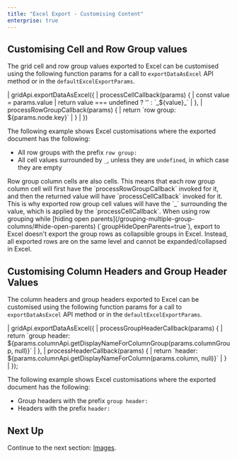 ```yaml
---
title: "Excel Export - Customising Content"
enterprise: true
---
```


## Customising Cell and Row Group values

The grid cell and row group values exported to Excel can be customised using the following function params for a call to `exportDataAsExcel` API method or in the `defaultExcelExportParams`.

<snippet>
| gridApi.exportDataAsExcel({
|     processCellCallback(params) {
|         const value = params.value
|         return value === undefined ? '' : `_${value}_`
|     },
|     processRowGroupCallback(params) {
|         return `row group: ${params.node.key}`
|     }
| })
</snippet>

<interface-documentation
    interfaceName='ExcelExportParams'
    names='["processRowGroupCallback", "processCellCallback"]'
    config='{"description":"See below the functions on the `ExcelExportParams` interface to customise exported grid cell and row group values."}'>
</interface-documentation>

The following example shows Excel customisations where the exported document has the following:

* All row groups with the prefix `row group: `
* All cell values surrounded by `_`, unless they are `undefined`, in which case they are empty

<note>
Row group column cells are also cells. This means that each row group column cell will first have the `processRowGroupCallback` invoked for it, and then the returned value will have `processCellCallback` invoked for it. This is why exported row group cell values will have the `_` surrounding the value, which is applied by the `processCellCallback`.
</note>

<note>
When using row grouping while [hiding open parents](/grouping-multiple-group-columns/#hide-open-parents) (`groupHideOpenParents=true`), export to Excel doesn't export the group rows as collapsible groups in Excel. Instead, all exported rows are on the same level and cannot be expanded/collapsed in Excel.
</note>

<grid-example title='Excel Export - Customising Row Groups' name='excel-export-customising-row-groups' type='generated' options='{ "enterprise": true, "modules": ["clientside", "rowgrouping", "csv", "excel", "menu", "setfilter"]}'></grid-example>

## Customising Column Headers and Group Header Values

The column headers and group headers exported to Excel can be customised using the following function params for a call to `exportDataAsExcel` API method or in the `defaultExcelExportParams`.

<snippet>
| gridApi.exportDataAsExcel({
|     processGroupHeaderCallback(params) {
|         return `group header: ${params.columnApi.getDisplayNameForColumnGroup(params.columnGroup, null)}`
|     },
|     processHeaderCallback(params) {
|         return `header: ${params.columnApi.getDisplayNameForColumn(params.column, null)}`
|     }
| });
</snippet>

<interface-documentation
    interfaceName='ExcelExportParams'
    names='["processGroupHeaderCallback", "processHeaderCallback"]'
    config='{"description":"See below the functions on the `ExcelExportParams` interface to customise exported column group headers and headers."}'>
</interface-documentation>

The following example shows Excel customisations where the exported document has the following:

* Group headers with the prefix `group header: `
* Headers with the prefix `header: `

<grid-example title='Excel Export - Customising Column Group Headers' name='excel-export-customising-column-group-headers' type='generated' options='{ "enterprise": true, "modules": ["clientside", "rowgrouping", "csv", "excel", "menu", "setfilter"]}'></grid-example>

## Next Up

Continue to the next section: [Images](../excel-export-images/).
